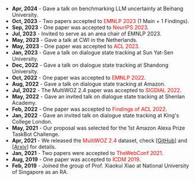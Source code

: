 + **Apr, 2024** - Gave a talk on benchmarking LLM uncertainty at Beihang University.
+ **Oct, 2023** - Two papers accepted to <font color=red>EMNLP 2023</font> (1 Main + 1 Findings).
+ **Sep, 2023** - One paper was accepted to <font color=red>NeurIPS 2023</font>.
+ **Jul, 2023** - Invited to serve as an area chair of EMNLP 2023.
+ **May, 2023** - Gave a talk at CWI in the Netherlands.
+ **May, 2023** - One paper was accepted to <font color=red>ACL 2023</font>.  
+ **Jan, 2023** - Gave a talk on dialogue state tracking at Sun Yat-Sen University.
+ **Dec, 2022** - Gave a talk on dialogue state tracking at Shandong University.
+ **Oct, 2022** - One paper was accepted to <font color=red>EMNLP 2022</font>.  
+ **Aug, 2022** - Gave a talk on dialogue state tracking at Amazon.
+ **Jul, 2022** - The MultiWOZ 2.4 paper was accepted to <font color=red>SIGDIAL 2022</font>.
+ **May, 2022** - Gave an invited talk on dialogue state tracking at Shenlan Academy.
+ **Feb, 2022** - One paper was accepted to <font color=red>Findings of ACL 2022</font>.  
+ **Jan, 2022** - Gave an invited talk on dialogue state tracking at King's College London.
+ **May, 2021** - Our proposal was selected for the 1st Amazon Alexa Prize TaskBot Challenge.
+ **Apr, 2021** - We released the <font color=red>MultiWOZ 2.4</font> dataset, check [[GitHub](https://github.com/smartyfh/MultiWOZ2.4)] and [[Arxiv](https://arxiv.org/abs/2104.00773)] for details.
+ **Jan, 2021** - Two papers were accepted to <font color=red>TheWebConf 2021</font>.
+ **Aug, 2019** - One paper was accepted to <font color=red>ICDM 2019</font>.  
+ **Feb, 2019** - Joined the group of Prof. Xiaokui Xiao at National University of Singapore as an RA.  

